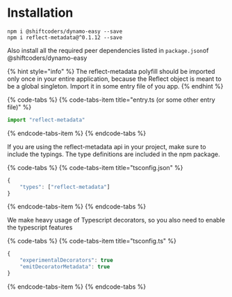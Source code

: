 # Installation

```text
npm i @shiftcoders/dynamo-easy --save
npm i reflect-metadata@^0.1.12 --save
```

Also install all the required peer dependencies listed in  `package.json`of @shiftcoders/dynamo-easy

{% hint style="info" %}
The reflect-metadata polyfill should be imported only once in your entire application, because the Reflect object is meant to be a global singleton. Import it in some entry file of you app.
{% endhint %}

{% code-tabs %}
{% code-tabs-item title="entry.ts \(or some other entry file\)" %}
```typescript
import "reflect-metadata"
```
{% endcode-tabs-item %}
{% endcode-tabs %}

If you are using the reflect-metadata api in your project, make sure to include the typings. The type definitions are included in the npm package.

{% code-tabs %}
{% code-tabs-item title="tsconfig.json" %}
```javascript
{
    "types": ["reflect-metadata"]
}
```
{% endcode-tabs-item %}
{% endcode-tabs %}

We make heavy usage of Typescript decorators, so you also need to enable the typescript features

{% code-tabs %}
{% code-tabs-item title="tsconfig.ts" %}
```javascript
{
    "experimentalDecorators": true
    "emitDecoratorMetadata": true
}
```
{% endcode-tabs-item %}
{% endcode-tabs %}



